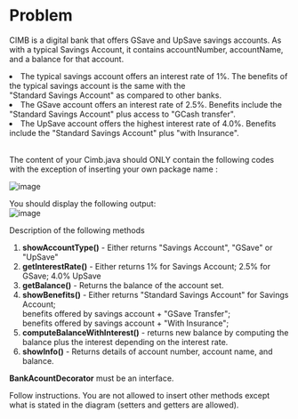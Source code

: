 # Problem

CIMB is a digital bank that offers GSave and UpSave savings accounts.   As with a typical Savings Account, it contains accountNumber, accountName, and a balance for that account.

<li>The typical savings account offers an interest rate of 1%.
The benefits of the typical savings account is the same with the <br>"Standard Savings Account" as compared to other banks.

<li>The GSave account offers an interest rate of 2.5%.
Benefits include the "Standard Savings Account" plus access to "GCash transfer".

<li>The UpSave account offers the highest interest rate of 4.0%.
Benefits include the "Standard Savings Account" plus "with Insurance".


<br>The content of your Cimb.java should ONLY contain the following codes with the exception of inserting your own package name :

![image](https://github.com/ramos-jm/decoratorPattern/assets/127398189/ddd61edd-0a09-48f5-8d9d-6c79069cad1c)

You should display the following output:<br>
![image](https://github.com/ramos-jm/decoratorPattern/assets/127398189/67f24d2c-0d58-4106-b552-ec00355b20d2)

Description of the following methods<br>

1. <b>showAccountType()</b> - Either returns "Savings Account", "GSave" or "UpSave"
2. <b>getInterestRate()</b> - Either returns 1% for Savings Account; 2.5% for GSave; 4.0% UpSave
3. <b>getBalance()</b> - Returns the balance of the account set.
4. <b>showBenefits()</b> - Either returns "Standard Savings Account" for Savings Account; 
<br>benefits offered by savings account + "GSave Transfer";
<br>benefits offered by savings account + "With Insurance";
5. <b>computeBalanceWithInterest()</b> - returns new balance by computing the balance plus the interest depending on the interest rate.
6. <b>showInfo()</b> - Returns details of account number, account name, and balance.

<b>BankAcountDecorator</b> must be an interface.<br>


Follow instructions.  You are not allowed to insert other methods except what is stated in the diagram (setters and getters are allowed).<br>
